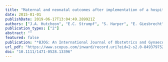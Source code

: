 ```yaml
---
title: "Maternal and neonatal outcomes after implementation of a hospital policy to limit low-risk planned caesarean deliveries before 39 weeks of gestation: An interrupted time-series analysis"
date: 2015-01-01
publishDate: 2019-06-17T13:04:49.289921Z
authors: ["J.A. Hutcheon", "E.C. Strumpf", "S. Harper", "E. Giesbrecht"]
publication_types: ["2"]
abstract: ""
featured: false
publication: "*BJOG: An International Journal of Obstetrics and Gynaecology*"
url_pdf: "https://www.scopus.com/inward/record.uri?eid=2-s2.0-84937975228&doi=10.1111%2f1471-0528.13396&partnerID=40&md5=bbacb3ba2cba71d8ccb454d357033c53"
doi: "10.1111/1471-0528.13396"
---
```


